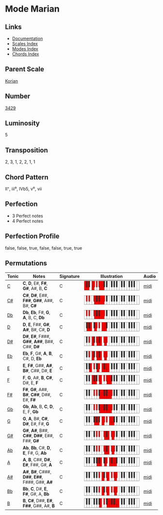 # Mode Marian

## Links

- [Documentation](README.md)
- [Scales Index](Scales.md)
- [Modes Index](Modes.md)
- [Chords Index](Chords.md)

## Parent Scale

[Korian](ScaleKorian.md)

## Number

[3429](https://ianring.com/musictheory/scales/3429)

## Luminosity

5

## Transposition

2, 3, 1, 2, 2, 1, 1

## Chord Pattern

II⁺, iii⁰, IVb5, v⁰, vii

## Perfection

- 3 Perfect notes
- 4 Perfect notes

## Perfection Profile

false, false, true, false, false, true, true

## Permutations

| Tonic | Notes | Signature | Illustration | Audio |
|-------|-------|-----------|--------------|-------|
| [C](ModeCNaturalMarian.md) | **C**, **D**, E#, **F#**, **G#**, A#, B, **C** | C | ![CNaturalMarian](ModeCNaturalMarian.png) | [midi](https://github.com/edipermadi/music/blob/main/docs/ModeCNaturalMarian.mid?raw=true) |
| [C#](ModeCSharpMarian.md) | **C#**, **D#**, E##, **F##**, **G##**, A##, B#, **C#** | C | ![CSharpMarian](ModeCSharpMarian.png) | [midi](https://github.com/edipermadi/music/blob/main/docs/ModeCSharpMarian.mid?raw=true) |
| [Db](ModeDFlatMarian.md) | **Db**, **Eb**, F#, **G**, **A**, B, C, **Db** | C | ![DFlatMarian](ModeDFlatMarian.png) | [midi](https://github.com/edipermadi/music/blob/main/docs/ModeDFlatMarian.mid?raw=true) |
| [D](ModeDNaturalMarian.md) | **D**, **E**, F##, **G#**, **A#**, B#, C#, **D** | C | ![DNaturalMarian](ModeDNaturalMarian.png) | [midi](https://github.com/edipermadi/music/blob/main/docs/ModeDNaturalMarian.mid?raw=true) |
| [D#](ModeDSharpMarian.md) | **D#**, **E#**, F###, **G##**, **A##**, B##, C##, **D#** | C | ![DSharpMarian](ModeDSharpMarian.png) | [midi](https://github.com/edipermadi/music/blob/main/docs/ModeDSharpMarian.mid?raw=true) |
| [Eb](ModeEFlatMarian.md) | **Eb**, **F**, G#, **A**, **B**, C#, D, **Eb** | C | ![EFlatMarian](ModeEFlatMarian.png) | [midi](https://github.com/edipermadi/music/blob/main/docs/ModeEFlatMarian.mid?raw=true) |
| [E](ModeENaturalMarian.md) | **E**, **F#**, G##, **A#**, **B#**, C##, D#, **E** | C | ![ENaturalMarian](ModeENaturalMarian.png) | [midi](https://github.com/edipermadi/music/blob/main/docs/ModeENaturalMarian.mid?raw=true) |
| [F](ModeFNaturalMarian.md) | **F**, **G**, A#, **B**, **C#**, D#, E, **F** | C | ![FNaturalMarian](ModeFNaturalMarian.png) | [midi](https://github.com/edipermadi/music/blob/main/docs/ModeFNaturalMarian.mid?raw=true) |
| [F#](ModeFSharpMarian.md) | **F#**, **G#**, A##, **B#**, **C##**, D##, E#, **F#** | C | ![FSharpMarian](ModeFSharpMarian.png) | [midi](https://github.com/edipermadi/music/blob/main/docs/ModeFSharpMarian.mid?raw=true) |
| [Gb](ModeGFlatMarian.md) | **Gb**, **Ab**, B, **C**, **D**, E, F, **Gb** | C | ![GFlatMarian](ModeGFlatMarian.png) | [midi](https://github.com/edipermadi/music/blob/main/docs/ModeGFlatMarian.mid?raw=true) |
| [G](ModeGNaturalMarian.md) | **G**, **A**, B#, **C#**, **D#**, E#, F#, **G** | C | ![GNaturalMarian](ModeGNaturalMarian.png) | [midi](https://github.com/edipermadi/music/blob/main/docs/ModeGNaturalMarian.mid?raw=true) |
| [G#](ModeGSharpMarian.md) | **G#**, **A#**, B##, **C##**, **D##**, E##, F##, **G#** | C | ![GSharpMarian](ModeGSharpMarian.png) | [midi](https://github.com/edipermadi/music/blob/main/docs/ModeGSharpMarian.mid?raw=true) |
| [Ab](ModeAFlatMarian.md) | **Ab**, **Bb**, C#, **D**, **E**, F#, G, **Ab** | C | ![AFlatMarian](ModeAFlatMarian.png) | [midi](https://github.com/edipermadi/music/blob/main/docs/ModeAFlatMarian.mid?raw=true) |
| [A](ModeANaturalMarian.md) | **A**, **B**, C##, **D#**, **E#**, F##, G#, **A** | C | ![ANaturalMarian](ModeANaturalMarian.png) | [midi](https://github.com/edipermadi/music/blob/main/docs/ModeANaturalMarian.mid?raw=true) |
| [A#](ModeASharpMarian.md) | **A#**, **B#**, C###, **D##**, **E##**, F###, G##, **A#** | C | ![ASharpMarian](ModeASharpMarian.png) | [midi](https://github.com/edipermadi/music/blob/main/docs/ModeASharpMarian.mid?raw=true) |
| [Bb](ModeBFlatMarian.md) | **Bb**, **C**, D#, **E**, **F#**, G#, A, **Bb** | C | ![BFlatMarian](ModeBFlatMarian.png) | [midi](https://github.com/edipermadi/music/blob/main/docs/ModeBFlatMarian.mid?raw=true) |
| [B](ModeBNaturalMarian.md) | **B**, **C#**, D##, **E#**, **F##**, G##, A#, **B** | C | ![BNaturalMarian](ModeBNaturalMarian.png) | [midi](https://github.com/edipermadi/music/blob/main/docs/ModeBNaturalMarian.mid?raw=true) |
